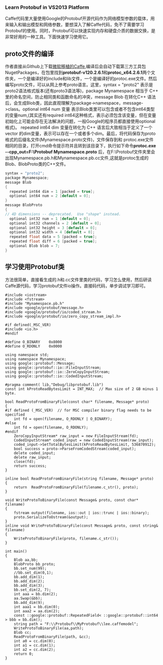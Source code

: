 ### Learn Protobuf in VS2013 Platform
Caffe代码里大量使用Google的Protobuf开源代码作为网络模型参数的载体，用来输入和输出模型和网络参数，要想深入了解Caffe代码，免不了需要学习Protobuf的使用。同时，Protobuf可以快速实现内存和硬盘介质的数据交换，是非常好用的一种工具。下面快速学习使用它。

## proto文件的编译 
作者直接从Github上下载[微软移植的Caffe](https://github.com/BVLC/caffe/tree/windows),编译后会自动下载第三方工具包NugetPackages，在包里找到**protobuf-v120.2.6.1**和**protoc_x64.2.6.1**两个文件夹，一个是编译好的include和lib文件，一个是编译好的protoc.exe文件。然后编写proto文件，可以从网上参考proto语言。这里，syntax = "proto2" 表示是proto2语法格式版本(还有proto3语法等)，package Mynamespace 相当于 C++ 里的命名空间，防止相同类和函数命名的冲突，message Blob 在转化C++ 语法后，会生成Blob类，因此直观理解为package->namespace，message->class。optional int64 num 变量 表示Blob类里可以包含或者不包含int64类型的变量num,(其实还有required int64这种格式，表示必须包含该变量，但在变量初始化上可能会存在无法解决的问题，一般Google的程序员都直接使用optional格式)。 repeated int64 dim 变量在转化为 C++ 语言后大致相当于定义了一个 vector<int64> 的dim变量，表示可以存在一个或者多个dim。最后，将代码保存为proto格式的后缀名文件(Mynamespace.proto文件)，文件保存到和 protoc.exe文件 相同的目录，打开cmd命令提示符并且转到该目录下，执行如下命令**protoc.exe --cpp_out=F:\Protobuf Mynamespace.proto** 后，在F:\Protobuf文件夹里会出现Mynamespace.pb.h和Mynamespace.pb.cc文件,这就是protoc生成的Blob、BlobProto类的C++文件。
``` C++
syntax = "proto2";
package Mynamespace;
message Blob 
{
  repeated int64 dim = 1 [packed = true];
  optional int64 num = 2 [default = 0];
}
message BlobProto 
{
// 4D dimensions -- deprecated.  Use "shape" instead.
  optional int32 num = 1 [default = 0];
  optional int32 channels = 2 [default = 0];
  optional int32 height = 3 [default = 0];
  optional int32 width = 4 [default = 0];
  repeated float data = 5 [packed = true];
  repeated float diff = 6 [packed = true];
  optional Blob blob = 7;
}
```
## 学习使用Protobuf类
方法很简单，直接看生成的.h和.cc文件里类的代码，学习怎么使用，然后研读Caffe源代码，学习protobuf文件io操作。直接码代码，单步调试学习即可。
```
#include <iostream>
#include <fstream>
#include "Mynamespace.pb.h"
#include <google/protobuf/message.h>
#include <google/protobuf/io/coded_stream.h>
#include <google/protobuf/io/zero_copy_stream_impl.h>

#if defined(_MSC_VER)
#include <io.h>
#endif

#define O_BINARY    0x8000
#define O_RDONLY    0x0000

using namespace std;
using namespace Mynamespace;
using google::protobuf::Message;
using google::protobuf::io::FileInputStream;
using google::protobuf::io::ZeroCopyInputStream;
using google::protobuf::io::CodedInputStream;

#pragma comment( lib,"Debug/libprotobuf.lib")
const int kProtoReadBytesLimit = INT_MAX;  // Max size of 2 GB minus 1 byte.

bool ReadProtoFromBinaryFile(const char* filename, Message* proto)
{
#if defined (_MSC_VER)  // for MSC compiler binary flag needs to be specified
	int fd = open(filename, O_RDONLY | O_BINARY);
#else
	int fd = open(filename, O_RDONLY);
#endif
	ZeroCopyInputStream* raw_input = new FileInputStream(fd);
	CodedInputStream* coded_input = new CodedInputStream(raw_input);
	coded_input->SetTotalBytesLimit(kProtoReadBytesLimit, 536870912);
	bool success = proto->ParseFromCodedStream(coded_input);
	delete coded_input;
	delete raw_input;
	close(fd);
	return success;
}

inline bool ReadProtoFromBinaryFile(string filename, Message* proto)
{
	return  ReadProtoFromBinaryFile(filename.c_str(), proto);
}

void WriteProtoToBinaryFile(const Message& proto, const char* filename)
{
	fstream output(filename, ios::out | ios::trunc | ios::binary);
	proto.SerializeToOstream(&output);
}
inline void WriteProtoToBinaryFile(const Message& proto, const string& filename) 
{
	WriteProtoToBinaryFile(proto, filename.c_str());
}

int main()
{
	Blob aa,bb;
	BlobProto bb_proto;
	bb.set_num(99);
	//bb.set_dim(0,1);
	bb.add_dim(1);
	bb.add_dim(2);
	bb.add_dim(3);
	bb.set_dim(2, 7);
	int aaa = bb.dim(2);
	aa.Swap(&bb);
	bb.add_dim(9);
	int aaa1 = bb.dim(0);
	int aaa2 = aa.dim(2);
	const ::google::protobuf::RepeatedField< ::google::protobuf::int64 > bbb = bb.dim();
	string path = "F:\\Protobuf\\MyProtobuf\\lee.caffemodel";
	WriteProtoToBinaryFile(aa,path);
	Blob cc;
	ReadProtoFromBinaryFile(path, &cc);
	int a0 = cc.dim(0);
	int a1 = cc.dim(1);
	int a2 = cc.dim(2);
	return 0;
}
```

